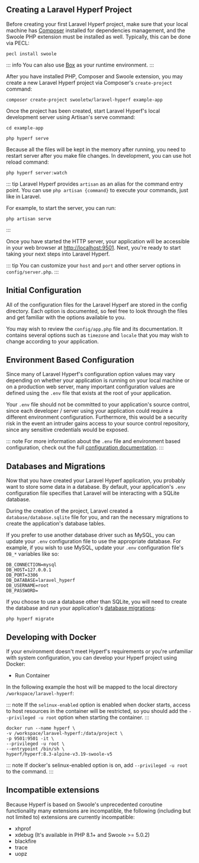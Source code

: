 ## Creating a Laravel Hyperf Project

Before creating your first Laravel Hyperf project, make sure that your local machine has [Composer](https://getcomposer.org/) installed for dependencies management, and the Swoole PHP extension must be installed as well. Typically, this can be done via PECL:

```shell:no-line-numbers
pecl install swoole
```

::: info
You can also use [Box](https://hyperf.wiki/3.1/#/en/eco/box.md) as your runtime environment.
:::

After you have installed PHP, Composer and Swoole extension, you may create a new Laravel Hyperf project via Composer's `create-project` command:

```shell:no-line-numbers
composer create-project swooletw/laravel-hyperf example-app
```

Once the project has been created, start Laravel Hyperf's local development server using Artisan's serve command:

```shell:no-line-numbers
cd example-app

php hyperf serve
```

Because all the files will be kept in the memory after running, you need to restart server after you make file changes. In development, you can use hot reload command:

```shell:no-line-numbers
php hyperf server:watch
```
::: tip
Laravel Hyperf provides `artisan` as an alias for the command entry point. You can use `php artisan {command}` to execute your commands, just like in Laravel.

For example, to start the server, you can run:

```shell:no-line-numbers
php artisan serve
```
:::

Once you have started the HTTP server, your application will be accessible in your web browser at [http://localhost:9501](http://localhost:9501). Next, you're ready to start taking your next steps into Laravel Hyperf.

::: tip
You can customize your `host` and `port` and other server options in `config/server.php`.
:::

## Initial Configuration

All of the configuration files for the Laravel Hyperf are stored in the config directory. Each option is documented, so feel free to look through the files and get familiar with the options available to you.

You may wish to review the `config/app.php` file and its documentation. It contains several options such as `timezone` and `locale` that you may wish to change according to your application.

## Environment Based Configuration

Since many of Laravel Hyperf's configuration option values may vary depending on whether your application is running on your local machine or on a production web server, many important configuration values are defined using the `.env` file that exists at the root of your application.

Your `.env` file should not be committed to your application's source control, since each developer / server using your application could require a different environment configuration. Furthermore, this would be a security risk in the event an intruder gains access to your source control repository, since any sensitive credentials would be exposed.

::: note
For more information about the `.env` file and environment based configuration, check out the full [configuration documentation](/docs/configuration.html#environment-configuration).
:::

## Databases and Migrations

Now that you have created your Laravel Hyperf application, you probably want to store some data in a database. By default, your application's `.env` configuration file specifies that Laravel will be interacting with a SQLite database.

During the creation of the project, Laravel created a `database/database.sqlite` file for you, and ran the necessary migrations to create the application's database tables.

If you prefer to use another database driver such as MySQL, you can update your `.env` configuration file to use the appropriate database. For example, if you wish to use MySQL, update your `.env` configuration file's `DB_*` variables like so:

```shell:no-line-numbers
DB_CONNECTION=mysql
DB_HOST=127.0.0.1
DB_PORT=3306
DB_DATABASE=laravel_hyperf
DB_USERNAME=root
DB_PASSWORD=
```

If you choose to use a database other than SQLite, you will need to create the database and run your application's [database migrations](/docs/migrations.html):

```shell:no-line-numbers
php hyperf migrate
```

## Developing with Docker

If your environment doesn't meet Hyperf's requirements or you're unfamiliar with system configuration, you can develop your Hyperf project using Docker:

- Run Container

In the following example the host will be mapped to the local directory `/workspace/laravel-hyperf`:

::: note
If the `selinux-enabled` option is enabled when docker starts, access to host resources in the container will be restricted, so you should add the `--privileged -u root` option when starting the container.
:::

```shell:no-line-numbers
docker run --name hyperf \
-v /workspace/laravel-hyperf:/data/project \
-p 9501:9501 -it \
--privileged -u root \
--entrypoint /bin/sh \
hyperf/hyperf:8.3-alpine-v3.19-swoole-v5
```

::: note
If docker's selinux-enabled option is on, add `--privileged -u root` to the command.
:::

## Incompatible extensions

Because Hyperf is based on Swoole's unprecedented coroutine functionality many extensions are incompatible, the following (including but not limited to) extensions are currently incompatible:

- xhprof
- xdebug (It's available in PHP 8.1+ and Swoole >= 5.0.2)
- blackfire
- trace
- uopz
